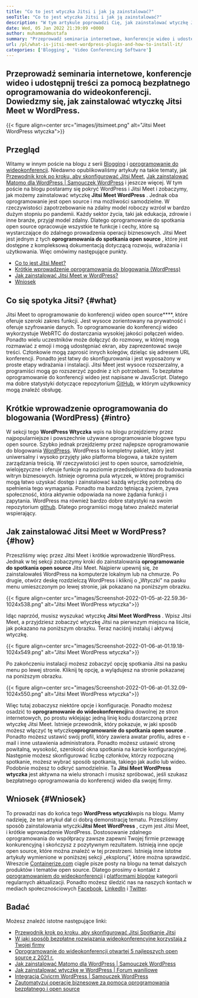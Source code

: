 ```yaml
---
title: "Co to jest wtyczka Jitsi i jak ją zainstalować?" 
seoTitle: "Co to jest wtyczka Jitsi i jak ją zainstalować?" 
description: "W tym artykule poprowadzi Cię, jak zainstalować wtyczkę Jitsi Meet Meet WordPress. Jitsi Meet to oprogramowanie do wideokonferencji typu open source z potężnymi funkcjami." 
date: Wed, 05 Jan 2022 21:39:09 +0000
author: muhammadmustafa
summary: "Przeprowadź seminaria internetowe, konferencje wideo i udostępnij treści za pomocą bezpłatnego oprogramowania do wideokonferencji. Dowiedzmy się, jak zainstalować wtyczkę Jitsi Meet w WordPress." 
url: /pl/what-is-jitsi-meet-wordpress-plugin-and-how-to-install-it/
categories: ['Blogging', 'Video Conferencing Software']
---
```


## Przeprowadź seminaria internetowe, konferencje wideo i udostępnij treści za pomocą bezpłatnego oprogramowania do wideokonferencji. Dowiedzmy się, jak zainstalować wtyczkę Jitsi Meet w WordPress.

{{< figure align=center src="images/jitsimeet.png" alt="Jitsi Meet WordPress wtyczka">}}


## Przegląd
Witamy w innym poście na blogu z serii [Blogging][1] i [oprogramowanie do wideokonferencji][2]. Niedawno opublikowaliśmy artykuły na takie tematy, jak [Przewodnik krok po kroku, aby skonfigurować Jitsi Meet][3], [Jak zainstalować Matomo dla WordPress | Samouczek WordPress][4] i jeszcze więcej. W tym poście na blogu postaramy się pokryć WordPress i Jitsi Meet i zobaczymy, jak możemy zainstalować wtyczkę **Jitsi Meet WordPress** . Jednak oba oprogramowanie jest open source i ma możliwości samodzielne. W rzeczywistości zapotrzebowanie na zdalny model roboczy wzrósł w bardzo dużym stopniu po pandemii. Każdy sektor życia, taki jak edukacja, zdrowie i inne branże, przyjął model zdalny.
Dlatego oprogramowanie do spotkania open source opracowuje wszystkie te funkcje i cechy, które są wystarczające do zdalnego prowadzenia operacji biznesowych. Jitsi Meet jest jednym z tych **oprogramowania do spotkania open source** , które jest dostępne z kompleksową dokumentacją dotyczącą rozwoju, wdrażania i użytkowania. Więc omówimy następujące punkty.
  * [Co to jest Jitsi Meet?][5]
  * [Krótkie wprowadzenie oprogramowania do blogowania (WordPress)][6]
  * [Jak zainstalować Jitsi Meet w WordPress?][7]
  * [Wniosek][8]

## Co się spotyka Jitsi? {#what}

Jitsi Meet to oprogramowanie do konferencji wideo open source****, które oferuje szeroki zakres funkcji. Jest wysoce zorientowany na prywatność i oferuje szyfrowanie danych. To oprogramowanie do konferencji wideo wykorzystuje WebRTC do dostarczania wysokiej jakości połączeń wideo. Ponadto wielu uczestników może dołączyć do rozmowy, w której mogą rozmawiać z emoji i mogą udostępniać ekran, aby zaprezentować swoje treści. Członkowie mogą zaprosić innych kolegów, dzieląc się adresem URL konferencji. Ponadto jest łatwy do skonfigurowania i jest wyposażony w proste etapy wdrażania i instalacji. Jitsi Meet jest wysoce rozszerzalny, a programiści mogą go rozszerzyć zgodnie z ich potrzebami. To bezpłatne oprogramowanie do konferencji wideo jest napisane w JavaScript. Dlatego ma dobre statystyki dotyczące repozytorium [GitHub][9], w którym użytkownicy mogą znaleźć obsługę.

## Krótkie wprowadzenie oprogramowania do blogowania (WordPress) {#intro}

W sekcji tego **WordPress Wtyczka** wpis na blogu przejdziemy przez najpopularniejsze i powszechnie używane oprogramowanie blogowe typu open source. Szybko jednak przejdziemy przez najlepsze oprogramowanie do blogowania [WordPress][10]. WordPress to kompletny pakiet, który jest uniwersalny i wysoko przyjęty jako platforma blogowa, a także system zarządzania treścią. W rzeczywistości jest to open source, samodzielnie, wielojęzyczne i oferuje funkcje na poziomie przedsiębiorstwa do budowania witryn biznesowych. Istnieje ogromna pula wtyczek, w której programiści mogą łatwo uzyskać dostęp i zainstalować każdą wtyczkę potrzebną do spełnienia tego wymagania. Ponadto ma bardzo tętniącą życiem, żywa społeczność, która aktywnie odpowiada na nowe żądania funkcji i zapytania. WordPress ma również bardzo dobre statystyki na swoim repozytorium [github][11]. Dlatego programiści mogą łatwo znaleźć materiał wspierający.

## Jak zainstalować Jitsi Meet w WordPress? {#how}

Przeszliśmy więc przez Jitsi Meet i krótkie wprowadzenie WordPress. Jednak w tej sekcji zobaczymy kroki do zainstalowania **oprogramowanie do spotkania open source** Jitsi Meet.
Najpierw upewnij się, że zainstalowałeś WordPress na komputerze lokalnym lub na chmurze.
Po drugie, otwórz deskę rozdzielczą WordPress i kliknij o „Wtyczki” na pasku menu umieszczonym po lewej stronie, jak pokazano na poniższym obrazku.

{{< figure align=center src="images/Screenshot-2022-01-05-at-22.59.36-1024x538.png" alt="Jitsi Meet WordPress wtyczka">}}

Idąc naprzód, musisz wyszukać wtyczkę **Jitsi Meet WordPress** . Wpisz Jitsi Meet, a przyjdziesz zobaczyć wtyczkę Jitsi na pierwszym miejscu na liście, jak pokazano na poniższym obrazku. Teraz naciśnij instaluj i aktywuj wtyczkę.

{{< figure align=center src="images/Screenshot-2022-01-06-at-01.19.18-1024x549.png" alt="Jitsi Meet WordPress wtyczka">}}

Po zakończeniu instalacji możesz zobaczyć opcję spotkania Jitsi na pasku menu po lewej stronie. Kliknij tę opcję, a wylądujesz na stronie pokazanej na poniższym obrazku.

{{< figure align=center src="images/Screenshot-2022-01-06-at-01.32.09-1024x550.png" alt="Jitsi Meet WordPress wtyczka">}}

Więc tutaj zobaczysz niektóre opcje i konfiguracje. Ponadto możesz osadzić to **oprogramowanie do wideokonferencji**na dowolnej ze stron internetowych, po prostu wklejając jedną linię kodu dostarczoną przez wtyczkę Jitsi Meet. Istnieje przewodnik, który pokazuje, w jaki sposób możesz włączyć tę wtyczkę**oprogramowanie do spotkania open source** . Ponadto możesz ustawić swój profil, który zawiera awatar profilu, adres e -mail i inne ustawienia administratora. Ponadto możesz ustawić stronę powitalną, wysokość, szerokość okna spotkania na karcie konfiguracyjnej. Następnie możesz skonfigurować liczbę członków, którzy rozpoczną spotkanie, możesz wybrać sposób spotkania, takiego jak audio lub wideo.
Podobnie możesz to odkryć samodzielnie. Ta **Jitsi Meet WordPress wtyczka** jest aktywna na wielu stronach i musisz spróbować, jeśli szukasz bezpłatnego oprogramowania do konferencji wideo dla swojej firmy.

## Wniosek {#Wniosek}

To prowadzi nas do końca tego **WordPress wtyczki**wpis na blogu. Mamy nadzieję, że ten artykuł dał ci dobrą demonstrację tematu. Przeszliśmy sposób zainstalowania wtyczki**Jitsi Meet WordPress** , czym jest Jitsi Meet, i krótkie wprowadzenie WordPress. Dostosowanie zdalnego oprogramowania do współpracy zawsze zapewni Twojej firmie przewagę konkurencyjną i skończysz z pozytywnym rezultatem. Istnieją inne opcje open source, które można znaleźć w tej przestrzeni. Istnieją inne istotne artykuły wymienione w poniższej sekcji „eksploruj”, które można sprawdzić.
Wreszcie [Containerize.com][12] ciągle pisze posty na blogu na temat dalszych produktów i tematów open source. Dlatego prosimy o kontakt z [oprogramowaniem do wideokonferencji][13] i [platformami blogów][14] kategorii regularnych aktualizacji. Ponadto możesz śledzić nas na naszych kontach w mediach społecznościowych [Facebook][15], [LinkedIn][16] i [Twitter][17].

## Badać
Możesz znaleźć istotne następujące linki:
  * [Przewodnik krok po kroku, aby skonfigurować Jitsi Spotkanie Jitsi][3]
  * [W jaki sposób bezpłatne rozwiązania wideokonferencyjne korzystają z Twojej firmy][18]
  * [Oprogramowanie do wideokonferencji otwartej 5 najlepszych open source z 2021 r.][19]
  * [Jak zainstalować Matomo dla WordPress | Samouczek WordPress][20]
  * [Jak zainstalować wtyczkę w WordPress | Forum waniliowe][21]
  * [Integracja Civicrm WordPress | Samouczek WordPress][22]
  * [Zautomatyzuj operacje biznesowe za pomocą oprogramowania bezpłatnego i open source][23]



[1]: https://blog.containerize.com/category/blogging/
[2]: https://blog.containerize.com/category/video-conferencing-software/
[3]: https://blog.containerize.com/video-conferencing-software/how-to-set-up-open-source-jitsi-meet/
[4]: http://how%20to%20install%20matomo%20for%20wordpress%20%7C%20wordpress%20tutorial/
[5]: #what
[6]: #intro
[7]: #how
[8]: #Conclusion
[9]: https://github.com/jitsi/jitsi-meet
[10]: https://products.containerize.com/blogging/wordpress/
[11]: https://github.com/wordpress/
[12]: https://www.containerize.com/
[13]: https://products.containerize.com/video-conferencing/
[14]: https://products.containerize.com/blogging/
[15]: https://web.facebook.com/containerize
[16]: https://www.linkedin.com/company/containerize/
[17]: https://twitter.com/containerize_co
[18]: https://blog.containerize.com/
[19]: https://blog.containerize.com/video-conferencing-software/top-5-open-source-video-conferencing-software-of-2021/
[20]: #
[21]: https://blog.containerize.com/blogging/how-to-a-install-plugin-in-wordpress-vanilla-forum/
[22]: https://blog.containerize.com/blogging/civicrm-wordpress-integration-wordpress-tutorial/
[23]: https://blog.containerize.com/blogging/automate-business-operations-using-open-source-software/
